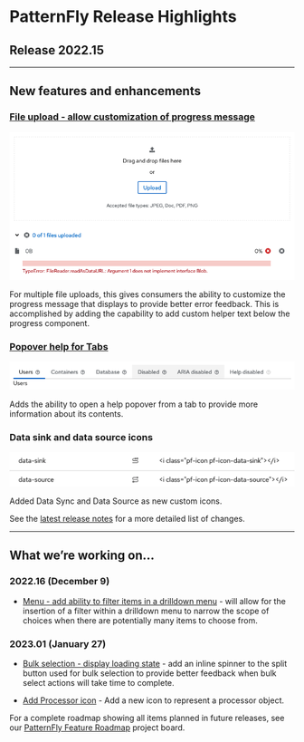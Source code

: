 # PatternFly Release Highlights
## Release 2022.15
----------------------------------------------------------
## New features and enhancements

### [File upload - allow customization of progress message](https://v4-archive.patternfly.org/v4/components/file-upload---multiple)

![File upload showing error status](./img/file-upload-error.png)

For multiple file uploads, this gives consumers the ability to customize the progress message that displays to provide better error feedback. This is accomplished by adding the capability to add custom helper text below the progress component.

### [Popover help for Tabs](https://v4-archive.patternfly.org/v4/components/tabs#help-action)

![tabs with pop-up help](./img/tabs-with-help.png)

Adds the ability to open a help popover from a tab to provide more information about its contents.

### Data sink and data source icons

![data sink and data source icons](./img/new-icons.png)

Added Data Sync and Data Source as new custom icons.

See the [latest release notes](https://v4-archive.patternfly.org/v4/developer-resources/release-notes) for a more detailed list of changes.

-----------------------------------------------------------------------------

## What we’re working on...

### 2022.16 (December 9)

* [Menu - add ability to filter items in a drilldown menu](https://github.com/patternfly/patternfly-react/issues/6965) - will allow for the insertion of a filter within a drilldown menu to narrow the scope of choices when there are potentially many items to choose from.

### 2023.01 (January 27)

* [Bulk selection - display loading state](https://github.com/patternfly/patternfly/issues/4926) - add an inline spinner to the split button used for bulk selection to provide better feedback when bulk select actions will take time to complete.

* [Add Processor icon](https://github.com/patternfly/patternfly-design/issues/1210) - Add a new icon to represent a processor object.



For a complete roadmap showing all items planned in future releases, see our [PatternFly Feature Roadmap](https://github.com/orgs/patternfly/projects/4?fullscreen=true) project board.
